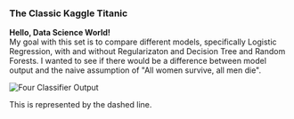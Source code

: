 <h3> The Classic Kaggle Titanic </h3>

**Hello, Data Science World!**
<br/>
My goal with this set is to compare different models, specifically Logistic Regression, with and without Regularizaton and Decision Tree and Random Forests. I wanted to see if there would be a difference between model output and the naive assumption of "All women survive, all men die". 

![Four Classifier Output](https://github.com/mrose10/Titanic/blob/master/Boxplot.png)



This is represented by the dashed line. 




